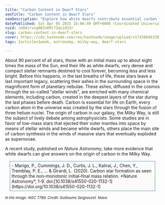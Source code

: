 ```yaml
---
title: "Carbon Content in Dwarf Stars"
seoTitle: "Carbon Content in Dwarf Stars"
seoDescription: "Explore how white dwarfs contribute essential carbon to the cosmos, impacting debates about its origins in the Milky Way"
datePublished: Sat Apr 05 2025 18:00:49 GMT+0000 (Coordinated Universal Time)
cuid: cm94irvsg002x09l73azid33r
slug: carbon-content-in-dwarf-stars
cover: https://cdn.hashnode.com/res/hashnode/image/upload/v1743864633016/e51c8799-d2cc-44c7-b568-4301b8cbb634.jpeg
tags: 2articles1week, astronomy, milky-way, dwarf-stars

---
```


About 90 percent of all stars, those with an initial mass up to about eight times the mass of the Sun, end their life as white dwarfs, very dense and compact stellar remnants destined to cool forever, becoming less and less bright. Before this happens, in the last breaths of life, these stars leave a last important legacy, scattering their ashes in the surrounding space in the magnificent form of planetary nebulae. These ashes, diffused in the cosmos through the so-called "stellar winds", are enriched with many chemical elements, including carbon, created in the deepest layers of the star during the last phases before death. Carbon is essential for life on Earth, every carbon atom in the universe was created by the stars through the fusion of three helium nuclei. The origin of carbon in our galaxy, the Milky Way, is still the subject of lively debate among astrophysicists. Some studies are in favor of low-mass stars that ejected their outer mantles into space by means of stellar winds and became white dwarfs, others place the main site of carbon synthesis in the winds of massive stars that eventually exploded as supernovae.

A recent study, published on *Nature Astronomy*, take more evidence that white dwarfs can give answers on the origin of carbon in the Milky Way.

<div
style="
   margin: 15px;
   padding: 5px 5px 5px 5px;
   background: #fafafa;
   border: 1px solid #4284b0;"
>- Marigo, P., Cummings, J. D., Curtis, J. L., Kalirai, J., Chen, Y., Tremblay, P. E., ... & Girardi, L. (2020). Carbon star formation as seen through the non-monotonic initial–final mass relation. *Nature Astronomy*, 1-9. doi:[10.1038/s41550-020-1132-1](https://doi.org/10.1038/s41550-020-1132-1)</div>

<small>*In the image: NGC 7789. Credit: Guillaume Seigneuret. Nasa.*</small>